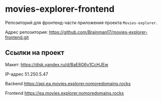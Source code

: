 # movies-explorer-frontend
Репозиторий для фронтенд-части приложения проекта `Movies-explorer`.

Адрес репозитория: https://github.com/Brainman17/movies-explorer-frontend.git

## Ссылки на проект

Макет: https://disk.yandex.ru/d/BaE8G6v1CcHJEw

IP-адрес 51.250.5.47

Backend https://api.ea.movies.explorer.nomoredomains.rocks 

Frontend https://ea.movies.explorer.nomoredomains.rocks

